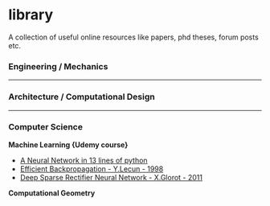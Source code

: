# library
A collection of useful online resources like papers, phd theses, forum posts etc.

### Engineering / Mechanics

***

### Architecture / Computational Design

***

### Computer Science

**Machine Learning {Udemy course}**

- [A Neural Network in 13 lines of python](https://iamtrask.github.io/2015/07/27/python-network-part2/)
- [Efficient Backpropagation - Y.Lecun - 1998](http://yann.lecun.com/exdb/publis/pdf/lecun-98b.pdf)
- [Deep Sparse Rectifier Neural Network - X.Glorot - 2011](http://proceedings.mlr.press/v15/glorot11a/glorot11a.pdf)

**Computational Geometry**






